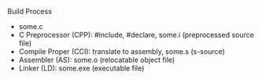Build Process  
* some.c
* C Preprocessor (CPP): #include, #declare, some.i (preprocessed source file)
* Compile Proper (CCI): translate to assembly, some.s (s-source)
* Assembler (AS): some.o (relocatable object file)
* Linker (LD): some.exe (executable file)
